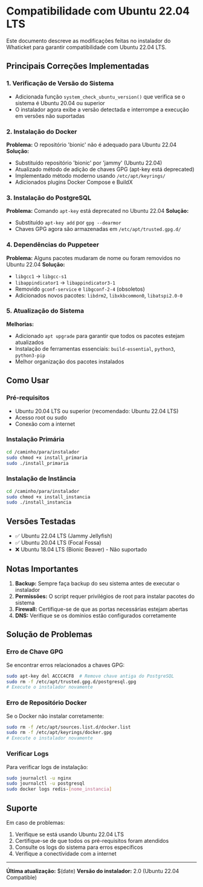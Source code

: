 # Compatibilidade com Ubuntu 22.04 LTS

Este documento descreve as modificações feitas no instalador do Whaticket para garantir compatibilidade com Ubuntu 22.04 LTS.

## Principais Correções Implementadas

### 1. Verificação de Versão do Sistema
- Adicionada função `system_check_ubuntu_version()` que verifica se o sistema é Ubuntu 20.04 ou superior
- O instalador agora exibe a versão detectada e interrompe a execução em versões não suportadas

### 2. Instalação do Docker
**Problema:** O repositório 'bionic' não é adequado para Ubuntu 22.04
**Solução:**
- Substituído repositório 'bionic' por 'jammy' (Ubuntu 22.04)
- Atualizado método de adição de chaves GPG (apt-key está deprecated)
- Implementado método moderno usando `/etc/apt/keyrings/`
- Adicionados plugins Docker Compose e BuildX

### 3. Instalação do PostgreSQL
**Problema:** Comando `apt-key` está deprecated no Ubuntu 22.04
**Solução:**
- Substituído `apt-key add` por `gpg --dearmor`
- Chaves GPG agora são armazenadas em `/etc/apt/trusted.gpg.d/`

### 4. Dependências do Puppeteer
**Problema:** Alguns pacotes mudaram de nome ou foram removidos no Ubuntu 22.04
**Solução:**
- `libgcc1` → `libgcc-s1`
- `libappindicator1` → `libappindicator3-1`
- Removido `gconf-service` e `libgconf-2-4` (obsoletos)
- Adicionados novos pacotes: `libdrm2`, `libxkbcommon0`, `libatspi2.0-0`

### 5. Atualização do Sistema
**Melhorias:**
- Adicionado `apt upgrade` para garantir que todos os pacotes estejam atualizados
- Instalação de ferramentas essenciais: `build-essential`, `python3`, `python3-pip`
- Melhor organização dos pacotes instalados

## Como Usar

### Pré-requisitos
- Ubuntu 20.04 LTS ou superior (recomendado: Ubuntu 22.04 LTS)
- Acesso root ou sudo
- Conexão com a internet

### Instalação Primária
```bash
cd /caminho/para/instalador
sudo chmod +x install_primaria
sudo ./install_primaria
```

### Instalação de Instância
```bash
cd /caminho/para/instalador
sudo chmod +x install_instancia
sudo ./install_instancia
```

## Versões Testadas
- ✅ Ubuntu 22.04 LTS (Jammy Jellyfish)
- ✅ Ubuntu 20.04 LTS (Focal Fossa)
- ❌ Ubuntu 18.04 LTS (Bionic Beaver) - Não suportado

## Notas Importantes

1. **Backup:** Sempre faça backup do seu sistema antes de executar o instalador
2. **Permissões:** O script requer privilégios de root para instalar pacotes do sistema
3. **Firewall:** Certifique-se de que as portas necessárias estejam abertas
4. **DNS:** Verifique se os domínios estão configurados corretamente

## Solução de Problemas

### Erro de Chave GPG
Se encontrar erros relacionados a chaves GPG:
```bash
sudo apt-key del ACCC4CF8  # Remove chave antiga do PostgreSQL
sudo rm -f /etc/apt/trusted.gpg.d/postgresql.gpg
# Execute o instalador novamente
```

### Erro de Repositório Docker
Se o Docker não instalar corretamente:
```bash
sudo rm -f /etc/apt/sources.list.d/docker.list
sudo rm -f /etc/apt/keyrings/docker.gpg
# Execute o instalador novamente
```

### Verificar Logs
Para verificar logs de instalação:
```bash
sudo journalctl -u nginx
sudo journalctl -u postgresql
sudo docker logs redis-[nome_instancia]
```

## Suporte

Em caso de problemas:
1. Verifique se está usando Ubuntu 22.04 LTS
2. Certifique-se de que todos os pré-requisitos foram atendidos
3. Consulte os logs do sistema para erros específicos
4. Verifique a conectividade com a internet

---

**Última atualização:** $(date)
**Versão do instalador:** 2.0 (Ubuntu 22.04 Compatible)